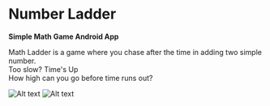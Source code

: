# Number Ladder
<b>Simple Math Game Android App</b>

Math Ladder is a game where you chase after the time in adding two simple number. </br>
Too slow? Time's Up </br>
How high can you go before time runs out?

![Alt text](http://i.imgur.com/58pVRR2.png)
![Alt text](http://i.imgur.com/NDWTPKv.png)
